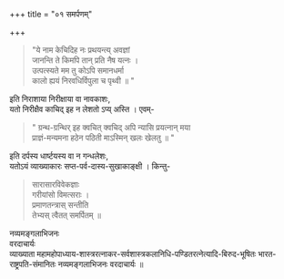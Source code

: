 +++
title = "०१ समर्पणम्"

+++

> "ये नाम केचिदिह नः प्रथयन्त्य् अवज्ञां  
> जानन्ति ते किमपि तान् प्रति नैष यत्नः ।  
> उत्पत्स्यते मम तु कोऽपि समानधर्मा  
> कालो ह्ययं निरवधिर्विपुला च पृथ्वी ॥ " 

इति निराशाया निरीक्षाया वा नावकाशः,  
यतो निरीक्षैव काचिद् इह न लेशतो ऽप्य् अस्ति । एवम्- 

> " ग्रन्थ-ग्रन्थिर् इह क्वचित् क्वचिद् अपि न्यासि प्रयत्नान् मया   
> प्राज्ञं-मन्यमना हठेन पठिती माऽस्मिन् खलः खेलतु ॥ " 

इति दर्पस्य धार्ष्टयस्य वा न गन्धलेशः,  
यतोऽयं व्याख्याकारः सप्त-पर्व-दास्य-सुखाकाङ्क्षी । किन्तु- 

> सारासारविवेकज्ञाः  
गरीयांसो विमत्सराः ।   
प्रमाणतन्त्रास् सन्तीति  
तेभ्यस् त्वैतत् समर्पितम् ॥ 

नव्यमङ्गलाभिजनः  
वरदाचार्यः  
व्याख्याता 
महामहोपाध्याय-शास्त्ररत्नाकर-सर्वशास्त्रकलानिधि-पण्डितरत्नेत्यादि-बिरुद-भूषितः भारत-राष्ट्रपति-संमानितः नव्यमङ्गलाभिजनः वरदाचार्यः ॥ 

